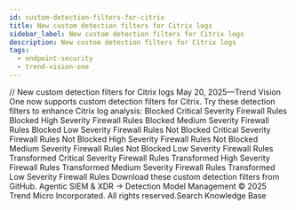 ```yaml
---
id: custom-detection-filters-for-citrix
title: New custom detection filters for Citrix logs
sidebar_label: New custom detection filters for Citrix logs
description: New custom detection filters for Citrix logs
tags:
  - endpoint-security
  - trend-vision-one
---
```


/*<![CDATA[*/ $('#title').html($('meta[name=map-description]').attr('content')); /*]]>*/ New custom detection filters for Citrix logs May 20, 2025—Trend Vision One now supports custom detection filters for Citrix. Try these detection filters to enhance Citrix log analysis: Blocked Critical Severity Firewall Rules Blocked High Severity Firewall Rules Blocked Medium Severity Firewall Rules Blocked Low Severity Firewall Rules Not Blocked Critical Severity Firewall Rules Not Blocked High Severity Firewall Rules Not Blocked Medium Severity Firewall Rules Not Blocked Low Severity Firewall Rules Transformed Critical Severity Firewall Rules Transformed High Severity Firewall Rules Transformed Medium Severity Firewall Rules Transformed Low Severity Firewall Rules Download these custom detection filters from GitHub. Agentic SIEM & XDR → Detection Model Management © 2025 Trend Micro Incorporated. All rights reserved.Search Knowledge Base